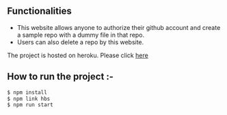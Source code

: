## Functionalities
- This website allows anyone to authorize their github account and create a sample repo with a dummy file in that repo. 
- Users can also delete a repo by this website.

The project is hosted on heroku. Please click [here](https://git-auth.herokuapp.com/)
## How to run the project :-

```bash
$ npm install
$ npm link hbs
$ npm run start

